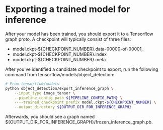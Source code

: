 # Exporting a trained model for inference

After your model has been trained, you should export it to a Tensorflow
graph proto. A checkpoint will typically consist of three files:

* model.ckpt-${CHECKPOINT_NUMBER}.data-00000-of-00001,
* model.ckpt-${CHECKPOINT_NUMBER}.index
* model.ckpt-${CHECKPOINT_NUMBER}.meta

After you've identified a candidate checkpoint to export, run the following
command from tensorflow/models/object_detection:

``` bash
# From tensorflow/models
python object_detection/export_inference_graph \
    --input_type image_tensor \
    --pipeline_config_path ${PIPELINE_CONFIG_PATH} \
    ----trained_checkpoint_prefix model.ckpt-${CHECKPOINT_NUMBER} \
    --output_directory ${OUTPUT_DIR_FOR_INFERENCE_GRAPH}
```

Afterwards, you should see a graph named ${OUTPUT_DIR_FOR_INFERENCE_GRAPH}/frozen_inference_graph.pb.
